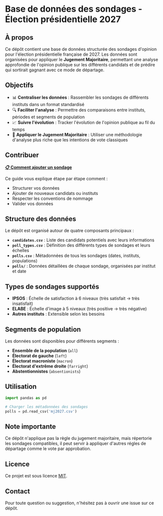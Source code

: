 # Base de données des sondages - Élection présidentielle 2027

## À propos

Ce dépôt contient une base de données structurée des sondages d'opinion pour l'élection présidentielle française de 2027. Les données sont organisées pour appliquer le **Jugement Majoritaire**, permettant une analyse approfondie de l'opinion publique sur les différents candidats et de prédire qui sortirait gagnant avec ce mode de départage.

## Objectifs

- 📊 **Centraliser les données** : Rassembler les sondages de différents instituts dans un format standardisé
- 🔍 **Faciliter l'analyse** : Permettre des comparaisons entre instituts, périodes et segments de population
- 📈 **Suivre l'évolution** : Tracker l'évolution de l'opinion publique au fil du temps
- 🎯 **Appliquer le Jugement Majoritaire** : Utiliser une méthodologie d'analyse plus riche que les intentions de vote classiques

## Contribuer

**[📋 Comment ajouter un sondage](./COMMENT_AJOUTER_UN_SONDAGE.md)**

Ce guide vous explique étape par étape comment :
- Structurer vos données
- Ajouter de nouveaux candidats ou instituts
- Respecter les conventions de nommage
- Valider vos données

## Structure des données

Le dépôt est organisé autour de quatre composants principaux :

- **`candidates.csv`** : Liste des candidats potentiels avec leurs informations
- **`poll_types.csv`** : Définition des différents types de sondages et leurs échelles
- **`polls.csv`** : Métadonnées de tous les sondages (dates, instituts, populations)
- **`polls/`** : Données détaillées de chaque sondage, organisées par institut et date

## Types de sondages supportés

- **IPSOS** : Échelle de satisfaction à 6 niveaux (très satisfait → très insatisfait)
- **ELABE** : Échelle d'image à 5 niveaux (très positive → très négative)
- **Autres instituts** : Extensible selon les besoins

## Segments de population

Les données sont disponibles pour différents segments :
- **Ensemble de la population** (`all`)
- **Électorat de gauche** (`left`)
- **Électorat macroniste** (`macron`)
- **Électorat d'extrême droite** (`farright`)
- **Abstentionnistes** (`absentionists`)

## Utilisation

```python
import pandas as pd

# Charger les métadonnées des sondages
polls = pd.read_csv('mj2027.csv')
```

## Note importante

Ce dépôt n'applique pas la règle du jugement majoritaire, mais répertorie les sondages compatibles, il peut servir à appliquer d'autres régles de départage comme le vote par approbation.

## Licence

Ce projet est sous licence [MIT](LICENSE.md).

## Contact

Pour toute question ou suggestion, n'hésitez pas à ouvrir une issue sur ce dépôt.
